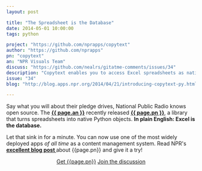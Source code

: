 ```yaml
---
layout: post

title: "The Spreadsheet is the Database"
date: 2014-05-01 10:00:00
tags: python

project: "https://github.com/nprapps/copytext"
author: "https://github.com/nprapps"
pn: "copytext"
an: "NPR Visuals Team"
discuss: "https://github.com/nealrs/gitatme-comments/issues/34"
description: "Copytext enables you to access Excel spreadsheets as native Python objects."
issue: "34"
blog: "http://blog.apps.npr.org/2014/04/21/introducing-copytext-py.html"

---
```


Say what you will about their pledge drives, National Public Radio knows open source. The <strong><a href="{{ page.author }}" target="_blank" title="{{ page.an }} on GitHub">{{ page.an }}</a></strong> recently released <strong><a href="{{ page.project }}" target="_blank" title="{{ page.pn }} on GitHub">{{ page.pn }}</a></strong>, a library that turns spreadsheets into native Python objects. **In plain English: Excel is the database.**

Let that sink in for a minute. You can now use one of the most widely deployed apps *of all time* as a content management system. Read NPR's <strong><a href="{{ page.blog }}" target="_blank" title="{{ page.pn }} blog post">excellent blog post </a></strong> about {{page.pn}} and give it a try!

<center><a href="{{page.project}}" class="btn btn-primary " title="Get {{page.pn}} on GitHub" target="_blank" >Get {{page.pn}}</a> <a href="{{ page.url }}#comments" class="btn btn-inverse" title="Discuss this issue of Git @ Me online">Join the discussion</a></center>